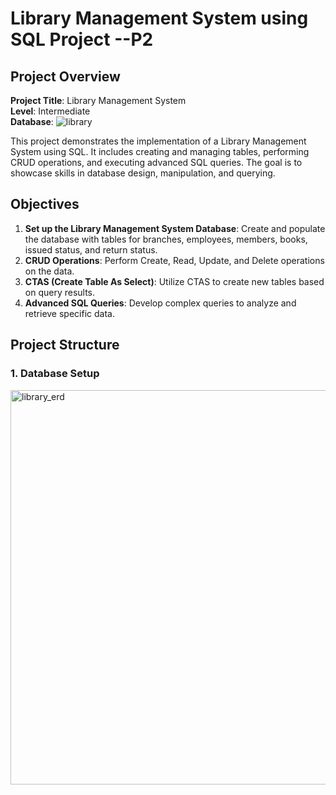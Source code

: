 # Library Management System using SQL Project --P2

## Project Overview

**Project Title**: Library Management System  
**Level**: Intermediate  
**Database**: ![library](https://github.com/user-attachments/assets/5d8c6af6-aece-487a-bf7e-e8d85b5ac541)

This project demonstrates the implementation of a Library Management System using SQL. It includes creating and managing tables, performing CRUD operations, and executing advanced SQL queries. The goal is to showcase skills in database design, manipulation, and querying.

## Objectives

1. **Set up the Library Management System Database**: Create and populate the database with tables for branches, employees, members, books, issued status, and return status.
2. **CRUD Operations**: Perform Create, Read, Update, and Delete operations on the data.
3. **CTAS (Create Table As Select)**: Utilize CTAS to create new tables based on query results.
4. **Advanced SQL Queries**: Develop complex queries to analyze and retrieve specific data.

## Project Structure

### 1. Database Setup
<img width="1101" height="631" alt="library_erd" src="https://github.com/user-attachments/assets/11a1ccb2-20f5-42f3-adce-5fbf34b41bdc" />







